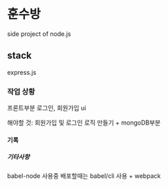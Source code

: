 # 훈수방

side project of node.js

## stack

express.js

### 작업 상황

프론트부분 로그인, 회원가입 ui

해야할 것: 회원가입 및 로그인 로직 만들기 + mongoDB부분

#### 기록

##### 기타사항

babel-node 사용중
배포할때는 babel/cli 사용 + webpack
